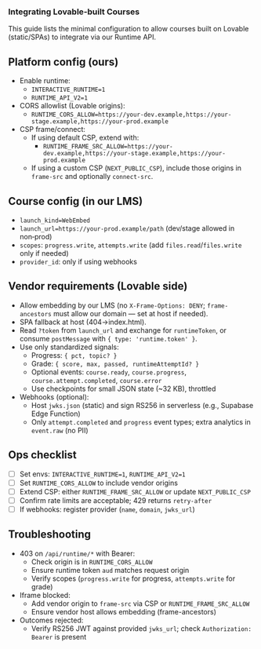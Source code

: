 ### Integrating Lovable‑built Courses

This guide lists the minimal configuration to allow courses built on Lovable (static/SPAs) to integrate via our Runtime API.

## Platform config (ours)
- Enable runtime:
  - `INTERACTIVE_RUNTIME=1`
  - `RUNTIME_API_V2=1`
- CORS allowlist (Lovable origins):
  - `RUNTIME_CORS_ALLOW=https://your-dev.example,https://your-stage.example,https://your-prod.example`
- CSP frame/connect:
  - If using default CSP, extend with:
    - `RUNTIME_FRAME_SRC_ALLOW=https://your-dev.example,https://your-stage.example,https://your-prod.example`
  - If using a custom CSP (`NEXT_PUBLIC_CSP`), include those origins in `frame-src` and optionally `connect-src`.

## Course config (in our LMS)
- `launch_kind=WebEmbed`
- `launch_url=https://your-prod.example/path` (dev/stage allowed in non‑prod)
- `scopes`: `progress.write`, `attempts.write` (add `files.read`/`files.write` only if needed)
- `provider_id`: only if using webhooks

## Vendor requirements (Lovable side)
- Allow embedding by our LMS (no `X-Frame-Options: DENY`; `frame-ancestors` must allow our domain — set at host if needed).
- SPA fallback at host (404→index.html).
- Read `?token` from `launch_url` and exchange for `runtimeToken`, or consume `postMessage` with `{ type: 'runtime.token' }`.
- Use only standardized signals:
  - Progress: `{ pct, topic? }`
  - Grade: `{ score, max, passed, runtimeAttemptId? }`
  - Optional events: `course.ready`, `course.progress`, `course.attempt.completed`, `course.error`
  - Use checkpoints for small JSON state (~32 KB), throttled
- Webhooks (optional):
  - Host `jwks.json` (static) and sign RS256 in serverless (e.g., Supabase Edge Function)
  - Only `attempt.completed` and `progress` event types; extra analytics in `event.raw` (no PII)

## Ops checklist
- [ ] Set envs: `INTERACTIVE_RUNTIME=1`, `RUNTIME_API_V2=1`
- [ ] Set `RUNTIME_CORS_ALLOW` to include vendor origins
- [ ] Extend CSP: either `RUNTIME_FRAME_SRC_ALLOW` or update `NEXT_PUBLIC_CSP`
- [ ] Confirm rate limits are acceptable; 429 returns `retry-after`
- [ ] If webhooks: register provider (`name`, `domain`, `jwks_url`)

## Troubleshooting
- 403 on `/api/runtime/*` with Bearer:
  - Check origin is in `RUNTIME_CORS_ALLOW`
  - Ensure runtime token `aud` matches request origin
  - Verify scopes (`progress.write` for progress, `attempts.write` for grade)
- Iframe blocked:
  - Add vendor origin to `frame-src` via CSP or `RUNTIME_FRAME_SRC_ALLOW`
  - Ensure vendor host allows embedding (frame-ancestors)
- Outcomes rejected:
  - Verify RS256 JWT against provided `jwks_url`; check `Authorization: Bearer` is present


